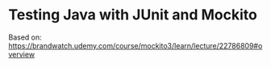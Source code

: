 # Testing Java with JUnit and Mockito
Based on: https://brandwatch.udemy.com/course/mockito3/learn/lecture/22786809#overview
